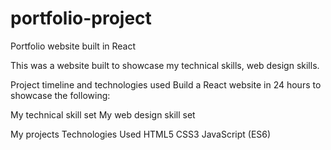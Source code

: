 # portfolio-project
Portfolio website built in React

This was a website built to showcase my technical skills, web design skills.

Project timeline and technologies used
Build a React website in 24 hours to showcase the following:

My technical skill set
My web design skill set

My projects
Technologies Used
HTML5
CSS3
JavaScript (ES6)
